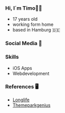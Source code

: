 ### Hi, I´m Timo👋🏻

- 17 years old
- working form home
- based in Hamburg 🇩🇪

### Social Media 📱


### Skills
- iOS Apps
- Webdevelopment


### References 🖥
- <a href="https://www.longlife.uni-bremen.de">Longlife</a>
- <a href="https://themeparkgenius.app">Themeparkgenius</a>
<!--
**timobrs1/timobrs1** is a ✨ _special_ ✨ repository because its `README.md` (this file) appears on your GitHub profile.

Here are some ideas to get you started:

- 🔭 I’m currently working on ...
- 🌱 I’m currently learning ...
- 👯 I’m looking to collaborate on ...
- 🤔 I’m looking for help with ...
- 💬 Ask me about ...
- 📫 How to reach me: ...
- 😄 Pronouns: ...
- ⚡ Fun fact: ...
-->
